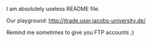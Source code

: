 I am absolutely useless README file.

Our playground:
http://jtrade.user.jacobs-university.de/

Remind me sometimes to give you FTP accounts ;)
